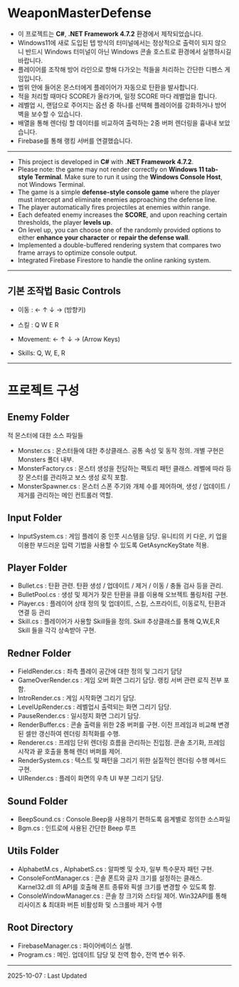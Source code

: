 # WeaponMasterDefense

- 이 프로젝트는 **C#**, **.NET Framework 4.7.2** 환경에서 제작되었습니다.
- Windows11에 새로 도입된 텝 방식의 터미널에서는 정상적으로 출력이 되지 않으니 반드시 Windows 터미널이 아닌 Windows 콘솔 호스트로 환경에서 실행하시길 바랍니다.
- 플레이어를 조작해 방어 라인으로 향해 다가오는 적들을 처리하는 간단한 디펜스 게임입니다.
- 범위 안에 들어온 몬스터에게 플레이어가 자동으로 탄환을 발사합니다.
- 적을 처리할 때마다 SCORE가 올라가며, 일정 SCORE 마다 레벨업을 합니다.
- 레벨업 시, 랜덤으로 주어지는 옵션 중 하나를 선택해 플레이어를 강화하거나 방어벽을 보수할 수 있습니다.
- 배열을 통해 렌더링 할 데이터를 비교하여 출력하는 2중 버퍼 렌더링을 흉내내 보았습니다.
- Firebase를 통해 랭킹 서버를 연결했습니다.
---
- This project is developed in **C#** with **.NET Framework 4.7.2**.
- Please note: the game may not render correctly on **Windows 11 tab-style Terminal**. Make sure to run it using the **Windows Console Host**, not Windows Terminal.
- The game is a simple **defense-style console game** where the player must intercept and eliminate enemies approaching the defense line.
- The player automatically fires projectiles at enemies within range.
- Each defeated enemy increases the **SCORE**, and upon reaching certain thresholds, the player **levels up**.
- On level up, you can choose one of the randomly provided options to either **enhance your character** or **repair the defense wall**.
- Implemented a double-buffered rendering system that compares two frame arrays to optimize console output.
- Integrated Firebase Firestore to handle the online ranking system.
---
## 기본 조작법 Basic Controls
- 이동 : ← ↑ ↓ → (방향키)
- 스킬 : Q W E R
  
- Movement: ← ↑ ↓ → (Arrow Keys)
- Skills: Q, W, E, R
---
# 프로젝트 구성
## Enemy Folder
적 몬스터에 대한 소스 파일들
- Monster.cs : 몬스터들에 대한 추상클래스. 공통 속성 및 동작 정의. 개별 구현은 Monsters 폴더 내부.
- MonsterFactory.cs : 몬스터 생성을 전담하는 팩토리 패턴 클래스. 레벨에 따라 등장 몬스터를 관리하고 보스 생성 로직 포함.
- MonsterSpawner.cs : 몬스터 스폰 주기와 개체 수를 제어하며, 생성 / 업데이트 / 제거를 관리하는 메인 컨트롤러 역할.
## Input Folder
- InputSystem.cs : 게임 플레이 중 인풋 시스템을 담당. 유니티의 키 다운, 키 업을 이용한 부드러운 입력 기법을 사용할 수 있도록 GetAsyncKeyState 적용.
## Player Folder
- Bullet.cs : 탄환 관련. 탄환 생성 / 업데이트 / 제거 / 이동 / 충돌 검사 등을 관리.
- BulletPool.cs : 생성 및 제거가 잦은 탄환을 큐를 이용해 오브젝트 풀링처럼 구현.
- Player.cs : 플레이어 상태 정의 및 업데이트, 스킬, 스프라이트, 이동로직, 탄환과 연결 등 관리
- Skill.cs : 플레이어가 사용할 Skill들을 정의. Skill 추상클래스를 통해 Q,W,E,R Skill 들을 각각 상속받아 구현.
## Redner Folder
- FieldRender.cs : 좌측 플레이 공간에 대한 정의 및 그리기 담당
- GameOverRender.cs : 게임 오버 화면 그리기 담당. 랭킹 서버 관련 로직 전부 포함.
- IntroRender.cs : 게임 시작화면 그리기 담당.
- LevelUpRender.cs : 레벨업시 출력되는 화면 그리기 담당.
- PauseRender.cs : 일시정지 화면 그리기 담당.
- RenderBuffer.cs : 콘솔 출력을 위한 2중 버퍼를 구현. 이전 프레임과 비교해 변경된 셀만 갱신하여 렌더링 최적화를 수행.
- Renderer.cs : 프레임 단위 렌더링 흐름을 관리하는 진입점. 콘솔 초기화, 프레임 시작과 끝 호출을 통해 렌더 버퍼를 제어.
- RenderSystem.cs : 텍스트 및 패턴을 그리기 위한 실질적인 렌더링 수행 메서드 구현.
- UIRender.cs : 플레이 화면의 우측 UI 부분 그리기 담당.
## Sound Folder
- BeepSound.cs : Console.Beep을 사용하기 편하도록 음계별로 정의한 소스파일
- Bgm.cs : 인트로에 사용된 간단한 Beep 루프
## Utils Folder
- AlphabetM.cs , AlphabetS.cs : 알파벳 및 숫자, 일부 특수문자 패턴 구현.
- ConsoleFontManager.cs : 콘솔 폰트와 글자 크기를 설정하는 클래스. Karnel32.dll 의 API를 호출해 폰트 종류와 픽셀 크기를 변경할 수 있도록 함.
- ConsoleWindowManager.cs : 콘솔 창 크기와 스타일 제어. Win32API를 통해 리사이즈 & 최대화 버튼 비활성화 및 스크롤바 제거 수행
## Root Directory
- FirebaseManager.cs : 파이어베이스 실행.
- Program.cs : 메인. 업데이트 담당 및 전역 함수, 전역 변수 위주.
---

2025-10-07 : Last Updated


